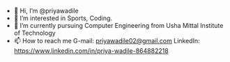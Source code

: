 - 👋 Hi, I’m @priyawadile
- 👀 I’m interested in Sports, Coding.
- 🌱 I’m currently pursuing Computer Engineering from Usha Mittal Institute of Technology
- 📫 How to reach me 
  G-mail: priyawadile02@gmail.com
  LinkedIn: https://www.linkedin.com/in/priya-wadile-864882218

<!---
priyawadile/priyawadile is a ✨ special ✨ repository because its `README.md` (this file) appears on your GitHub profile.
You can click the Preview link to take a look at your changes.
--->
